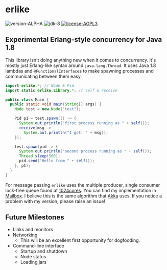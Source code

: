 erlike
======

![version-ALPHA](http://img.shields.io/badge/version-ALPHA-green.svg?style=flat)
![jdk-8](http://img.shields.io/badge/jdk-8-blue.svg?style=flat)
[![license-AGPL3](http://img.shields.io/badge/license-AGPL3-red.svg?style=flat)](https://github.com/axblount/erlike/blob/master/LICENSE)

Experimental Erlang-style concurrency for Java 1.8
--------------------------------------------------

This library isn't doing anything new when it comes to concurrency.
It's mostly just Erlang-like syntax around `java.lang.Thread`. It uses Java 1.8 
lambdas and `@FunctionalInterface`s to make spawning processes and communicating 
between them easy.

```java
import erlike.*; // Node & Pid
import static erlike.Library.*; // self & receive

public class Main {
  public static void main(String[] args) {
    Node test = new Node("test");

    Pid p1 = test.spawn(() -> {
      System.out.println("first process running as " + self());
      receive(msg ->
        System.out.println("I got: " + msg));
    });

    test.spawn(pid -> {
      System.out.println("second process running as " + self());
      Thread.sleep(500);
      pid.send("Hello from " + self());
    }, p1);
  }
}
```

For message passing `erlike` uses the multiple producer, single consumer 
lock-free queue found at [1024cores][1]. You can find my implementation in
[Mailbox][2]. I believe this is the same algorithm that [Akka][3] uses. If you 
notice a problem with my version, please raise an issue!

Future Milestones
-----------------

* Links and monitors
* Networking
  * This will be an excellent first opportunity for dogfooding.
* Command-line interface
  * Startup and shutdown
  * Node status
  * Loading jars

[1]:http://www.1024cores.net/home/lock-free-algorithms/queues/non-intrusive-mpsc-node-based-queue
[2]:https://github.com/axblount/erlike/blob/master/src/lambda/java/erlike/mailbox.java
[3]:http://akka.io
